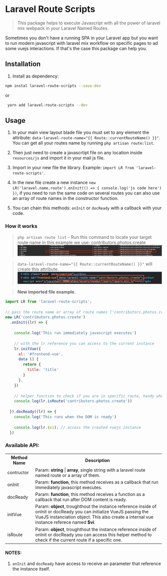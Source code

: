 # Laravel Route Scripts

> This package helps to execute Javascript with all the power of laravel mix webpack in your Laravel Named Routes.

Sometimes you don't have a running SPA in your Laravel app but you want to run modern javascript with laravel mix workflow on specific pages to ad some vuejs interactions. If that's the case this package can help you.

## Installation

1. Install as dependency:
```bash
npm instal laravel-route-scripts --save-dev
```
 
 or 
 
```bash
 yarn add laravel-route-scripts --dev
```

## Usage

1. In your main view layout blade file you must set to any element the attribute: `data-laravel-route-name="{{ Route::currentRouteName() }}"`. You can get all your routes name by running `php artisan route:list`.

2. Then just need to create a javascrtipt file on any location inside `resources/js` and import it in your mail js file.

3. Import in your new file the library. Example: `import LR from 'laravel-route-scripts'`.

4. In the new file create a new instance `new LR('laravel.name.route').onInit(() => { console.log('js code here') })`, if you need to run the same code on several routes you can also use an array of route names in the constructor function.

5. You can chain this methods: `onInit` or `docReady` with a callback with your code.


### How it works
> `php artisan route list` - Run this command to locate your target route name in this example we use: contributors.photos.create
![](https://raw.githubusercontent.com/slipnox/laravel-route-scripts/master/dist/assets/routelist.png) 


> `data-laravel-route-name="{{ Route::currentRouteName() }}"` will create this attribute.
![](https://raw.githubusercontent.com/slipnox/laravel-route-scripts/master/dist/assets/attribute.png) 

> **New imported file example.**

```js
import LR from 'laravel-route-scripts';

// pass the route name or array of route names ['contributors.photos.create', 'contributors.photos.show']
new LR('contributors.photos.create')
  .onInit((lr) => {

    console.log('This run immediately javascript executes')

    // with the lr reference you can access to the current instance
    lr.initVue({
      el: '#frontend-vue',
      data () {
        return {
          title: 'title'
        }
      },
    })
    
    // helper function to check if you are in specific route, handy when you are running in multiple routes
    console.log(lr.isRoute('contributors.photos.create'))

  }).docReady((lr) => {
    console.log('This runs when the DOM is ready')
    
    console.log(lr.$vi); // access the created vuejs instance
  })
```

### Available API:

<table>
	<tr>
		<th>Method Name</th>
		<th>Description</th>
	</tr>
    <tr>
        <td>contructor</td>
        <td>Param: <strong>string</strong> | <strong>array</strong>, single string with a laravel route named route or a array of them.</td>
    </tr>
	<tr>
		<td>onInit</td>
		<td>Param: <strong>function</strong>, this method receives as a callback that run immediately javascript executes.</td>
	</tr>
	<tr>
		<td>docReady</td>
		<td>Param: <strong>function</strong>, this method receives a function as a callback that run after DOM content is ready.</td>
	</tr>
	<tr>
		<td>initVue</td>
		<td>Param: <strong>object</strong>, troughthout the instance reference inside of onInit or docReady you can initialize VueJS passing the VueJS instanciation object. This also create a internal vue instance referece named <strong>$vi</strong>.</td>
	</tr>
	<tr>
		<td>isRoute</td>
		<td>Param: <strong>object</strong>, troughthout the instance reference inside of onInit or docReady you can access this helper method to check if the current route if a specific one.</td>
	</tr>
</table>

#### **NOTES**: 

1. `onInit` and `docReady` have access to receive an parameter that reference the instance itself.
